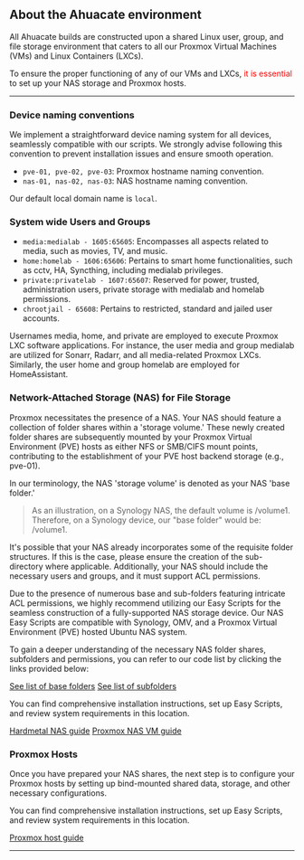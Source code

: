 <h2>About the Ahuacate environment</h2>

All Ahuacate builds are constructed upon a shared Linux user, group, and file storage environment that caters to all our Proxmox Virtual Machines (VMs) and Linux Containers (LXCs).

To ensure the proper functioning of any of our VMs and LXCs, <span style="color:red">it is essential</span> to set up your NAS storage and Proxmox hosts.

<hr>

<h3>Device naming conventions</h3>

We implement a straightforward device naming system for all devices, seamlessly compatible with our scripts. We strongly advise following this convention to prevent installation issues and ensure smooth operation.

* `pve-01, pve-02, pve-03`: Proxmox hostname naming convention.
* `nas-01, nas-02, nas-03`: NAS hostname naming convention.

Our default local domain name is `local`.

<h3>System wide Users and Groups</h3>

* `media:medialab - 1605:65605`: Encompasses all aspects related to media, such as movies, TV, and music.
* `home:homelab - 1606:65606`: Pertains to smart home functionalities, such as cctv, HA, Syncthing, including medialab privileges.
* `private:privatelab - 1607:65607`: Reserved for power, trusted, administration users, private storage with medialab and homelab permissions.
* `chrootjail - 65608`: Pertains to restricted, standard and jailed user accounts.

Usernames media, home, and private are employed to execute Proxmox LXC software applications. For instance, the user media and group medialab are utilized for Sonarr, Radarr, and all media-related Proxmox LXCs. Similarly, the user home and group homelab are employed for HomeAssistant.

<h3>Network-Attached Storage (NAS) for File Storage</h3>

Proxmox necessitates the presence of a NAS. Your NAS should feature a collection of folder shares within a 'storage volume.' These newly created folder shares are subsequently mounted by your Proxmox Virtual Environment (PVE) hosts as either NFS or SMB/CIFS mount points, contributing to the establishment of your PVE host backend storage (e.g., pve-01).

In our terminology, the NAS 'storage volume' is denoted as your NAS 'base folder.'

> As an illustration, on a Synology NAS, the default volume is /volume1. Therefore, on a Synology device, our "base folder" would be: /volume1.

It's possible that your NAS already incorporates some of the requisite folder structures. If this is the case, please ensure the creation of the sub-directory where applicable. Additionally, your NAS should include the necessary users and groups, and it must support ACL permissions.

Due to the presence of numerous base and sub-folders featuring intricate ACL permissions, we highly recommend utilizing our Easy Scripts for the seamless construction of a fully-supported NAS storage device. Our NAS Easy Scripts are compatible with Synology, OMV, and a Proxmox Virtual Environment (PVE) hosted Ubuntu NAS system.

To gain a deeper understanding of the necessary NAS folder shares, subfolders and permissions, you can refer to our code list by clicking the links provided below:

<a href="https://github.com/ahuacate/common/tree/main/nas/src/nas_basefolderlist" target="_blank">See list of base folders</a>
<a href="https://github.com/ahuacate/common/tree/main/nas/src/nas_basefolderlist" target="_blank">See list of subfolders</a>

You can find comprehensive installation instructions, set up Easy Scripts, and review system requirements in this location.

<a href="https://github.com/ahuacate/nas-hardmetal" target="_blank">Hardmetal NAS guide</a>
<a href="https://github.com/ahuacate/pve-nas" target="_blank">Proxmox NAS VM guide</a>

<h3>Proxmox Hosts</h3>

Once you have prepared your NAS shares, the next step is to configure your Proxmox hosts by setting up bind-mounted shared data, storage, and other necessary configurations.

You can find comprehensive installation instructions, set up Easy Scripts, and review system requirements in this location.

<a href="https://github.com/ahuacate/pve-host" target="_blank">Proxmox host guide</a>

<hr>